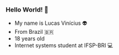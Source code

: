 ###  Hello World! 👋
<!--
**lucas-viniciius/lucas-viniciius** is a ✨ _special_ ✨ repository because its `README.md` (this file) appears on your GitHub profile.
-->

- My name is Lucas Vinícius 👽
- From Brazil 🇧🇷
- 18 years old
- Internet systems student at IFSP-BRI 💻
